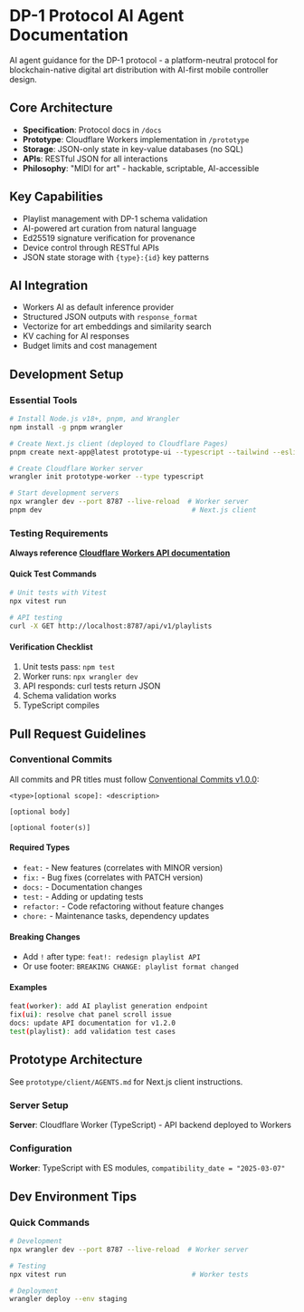 # DP-1 Protocol AI Agent Documentation

AI agent guidance for the DP-1 protocol - a platform-neutral protocol for blockchain-native digital art distribution with AI-first mobile controller design.

## Core Architecture
- **Specification**: Protocol docs in `/docs`
- **Prototype**: Cloudflare Workers implementation in `/prototype`
- **Storage**: JSON-only state in key-value databases (no SQL)
- **APIs**: RESTful JSON for all interactions
- **Philosophy**: "MIDI for art" - hackable, scriptable, AI-accessible

## Key Capabilities
- Playlist management with DP-1 schema validation
- AI-powered art curation from natural language
- Ed25519 signature verification for provenance
- Device control through RESTful APIs
- JSON state storage with `{type}:{id}` key patterns

## AI Integration
- Workers AI as default inference provider
- Structured JSON outputs with `response_format`
- Vectorize for art embeddings and similarity search
- KV caching for AI responses
- Budget limits and cost management

## Development Setup

### Essential Tools
```bash
# Install Node.js v18+, pnpm, and Wrangler
npm install -g pnpm wrangler

# Create Next.js client (deployed to Cloudflare Pages)
pnpm create next-app@latest prototype-ui --typescript --tailwind --eslint --app

# Create Cloudflare Worker server
wrangler init prototype-worker --type typescript

# Start development servers
npx wrangler dev --port 8787 --live-reload  # Worker server
pnpm dev                                     # Next.js client
```

### Testing Requirements
**Always reference [Cloudflare Workers API documentation](https://developers.cloudflare.com/workers/llms-full.txt)**

#### Quick Test Commands
```bash
# Unit tests with Vitest
npx vitest run

# API testing
curl -X GET http://localhost:8787/api/v1/playlists
```

#### Verification Checklist
1. Unit tests pass: `npm test`
2. Worker runs: `npx wrangler dev`
3. API responds: curl tests return JSON
4. Schema validation works
5. TypeScript compiles

## Pull Request Guidelines

### Conventional Commits
All commits and PR titles must follow [Conventional Commits v1.0.0](https://www.conventionalcommits.org/en/v1.0.0/#specification):

```
<type>[optional scope]: <description>

[optional body]

[optional footer(s)]
```

#### Required Types
- `feat:` - New features (correlates with MINOR version)
- `fix:` - Bug fixes (correlates with PATCH version)
- `docs:` - Documentation changes
- `test:` - Adding or updating tests
- `refactor:` - Code refactoring without feature changes
- `chore:` - Maintenance tasks, dependency updates

#### Breaking Changes
- Add `!` after type: `feat!: redesign playlist API`
- Or use footer: `BREAKING CHANGE: playlist format changed`

#### Examples
```bash
feat(worker): add AI playlist generation endpoint
fix(ui): resolve chat panel scroll issue
docs: update API documentation for v1.2.0
test(playlist): add validation test cases
```

## Prototype Architecture

See `prototype/client/AGENTS.md` for Next.js client instructions.

### Server Setup
**Server**: Cloudflare Worker (TypeScript) - API backend deployed to Workers

### Configuration
**Worker**: TypeScript with ES modules, `compatibility_date = "2025-03-07"`

## Dev Environment Tips

### Quick Commands
```bash
# Development
npx wrangler dev --port 8787 --live-reload  # Worker server

# Testing
npx vitest run                               # Worker tests

# Deployment
wrangler deploy --env staging
```

